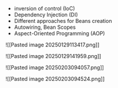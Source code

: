 * inversion of control (IoC)
* Dependency Injection (DI)
* Different approaches for Beans creation
* Autowiring, Bean Scopes
* Aspect-Oriented Programming (AOP)

![[Pasted image 20250129113417.png]]

![[Pasted image 20250129141959.png]]



![[Pasted image 20250203094057.png]]

![[Pasted image 20250203094524.png]]